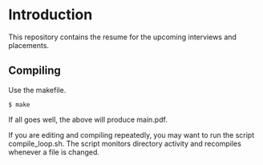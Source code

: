 # Introduction

This repository contains the resume for the upcoming interviews and placements.

## Compiling

Use the makefile.

    $ make

If all goes well, the above will produce main.pdf.

If you are editing and compiling repeatedly, you may want to run the script compile_loop.sh. The script monitors directory activity and recompiles whenever a file is changed.


